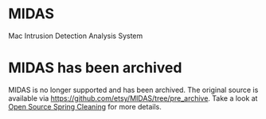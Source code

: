 # MIDAS
Mac Intrusion Detection Analysis System

# MIDAS has been archived
MIDAS is no longer supported and has been archived.
The original source is available via https://github.com/etsy/MIDAS/tree/pre_archive.
Take a look at [Open Source Spring Cleaning](https://codeascraft.com/2015/07/09/open-source-spring-cleaning/) for more details.

